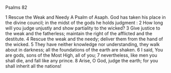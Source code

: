 Psalms 82

1	Rescue the Weak and Needy A Psalm of Asaph. God has taken his place in the divine council; in the midst of the gods he holds judgment :
2	How long will you judge unjustly and show partiality to the wicked?
3	Give justice to the weak and the fatherless; maintain the right of the afflicted and the destitute.
4	Rescue the weak and the needy; deliver them from the hand of the wicked.
5	They have neither knowledge nor understanding, they walk about in darkness; all the foundations of the earth are shaken.
6	I said, You are gods, sons of the Most High, all of you;
7	nevertheless, like men you shall die, and fall like any prince.
8	Arise, O God, judge the earth; for you shall inherit all the nations!

